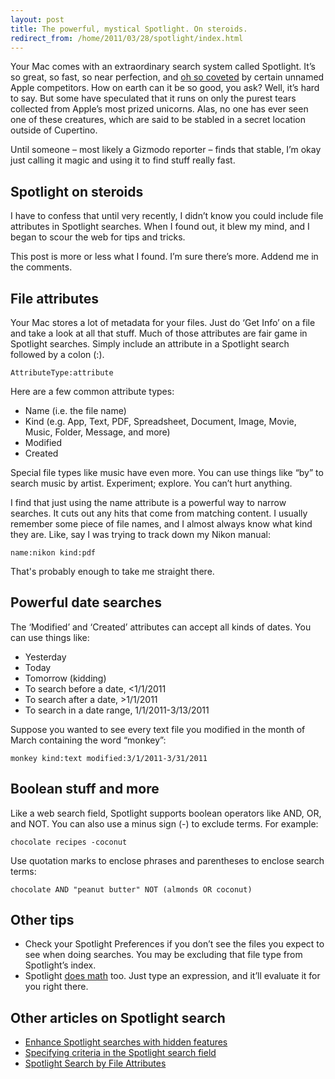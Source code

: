 ```yaml
---
layout: post
title: The powerful, mystical Spotlight. On steroids.
redirect_from: /home/2011/03/28/spotlight/index.html
---
```

<p>Your Mac comes with an extraordinary search system called Spotlight. It’s so great, so fast, so near perfection, and <a href="http://www.youtube.com/watch?v=N-2C2gb6ws8">oh so coveted</a> by certain unnamed Apple competitors.
How on earth can it be so good, you ask? Well, it’s hard to say. But some have speculated that it runs on only the purest tears collected from Apple’s most prized unicorns. Alas, no one has ever seen one of these creatures, which are said to be stabled in a secret location outside of Cupertino.</p>
<p>Until someone – most likely a Gizmodo reporter – finds that stable, I’m okay just calling it magic and using it to find stuff really fast.</p>
<h2 id="spotlightonsteroids">Spotlight on steroids</h2>
<p>I have to confess that until very recently, I didn’t know you could include file attributes in Spotlight searches.  When I found out, it blew my mind, and I began to scour the web for tips and tricks.</p>
<p>This post is more or less what I found. I’m sure there’s more.  Addend me in the comments.</p>
<h2 id="fileattributes">File attributes</h2>
<p>Your Mac stores a lot of metadata for your files. Just do ‘Get Info’ on a file and take a look at all that stuff.  Much of those attributes are fair game in Spotlight searches. Simply include an attribute in a Spotlight search followed by a colon (:).</p>
<p><code>AttributeType:attribute</code></p>
<p>Here are a few common attribute types:</p>
<ul>
<li>Name (i.e. the file name)</li>
<li>Kind (e.g. App, Text, PDF, Spreadsheet, Document, Image, Movie, Music, Folder, Message, and more)</li>
<li>Modified</li>
<li>Created</li>
</ul>
<p>Special file types like music have even more. You can use things like “by” to search music by artist. Experiment; explore. You can’t hurt anything.</p>
<p>I find that just using the name attribute is a powerful way to narrow searches.  It cuts out any hits that come from matching content.  I usually remember some piece of file names, and I almost always know what kind they are.  Like, say I was trying to track down my Nikon manual:</p>
<p><code>name:nikon kind:pdf</code></p>
<p>That's probably enough to take me straight there.</p>
<h2 id="powerfuldatesearches">Powerful date searches</h2>
<p>The ‘Modified’ and ‘Created’ attributes can accept all kinds of dates.  You can use things like:</p>
<ul>
<li>Yesterday</li>
<li>Today</li>
<li>Tomorrow (kidding)</li>
<li>To search before a date, &lt;1/1/2011</li>
<li>To search after a date, &gt;1/1/2011</li>
<li>To search in a date range, 1/1/2011-3/13/2011</li>
</ul>
<p>Suppose you wanted to see every text file you modified in the month of March containing the word “monkey”:</p>
<p><code>monkey kind:text modified:3/1/2011-3/31/2011</code></p>
<h2 id="booleanstuffandmore">Boolean stuff and more</h2>
<p>Like a web search field, Spotlight supports boolean operators like AND, OR, and NOT.  You can also use a minus sign (-) to exclude terms.  For example:</p>
<p><code>chocolate recipes -coconut</code></p>
<p>Use quotation marks to enclose phrases and parentheses to enclose search terms:</p>
<p><code>chocolate AND "peanut butter" NOT (almonds OR coconut)</code></p>
<h2 id="othertips">Other tips</h2>
<ul>
<li>Check your Spotlight Preferences if you don’t see the files you expect to see when doing searches.  You may be excluding that file type from Spotlight’s index.</li>
<li>Spotlight <a href="http://www.practicallyefficient.com/2010/12/23/math-on-a-mac/">does math</a> too. Just type an expression, and it’ll evaluate it for you right there.</li>
</ul>
<h2 id="otherarticlesonspotlightsearch">Other articles on Spotlight search</h2>
<ul>
<li><a href="http://reviews.cnet.com/8301-13727_7-20011417-263.html">Enhance Spotlight searches with hidden features</a></li>
<li><a href="http://docs.info.apple.com/article.html?path=Mac/10.5/en/15155.html">Specifying criteria in the Spotlight search field</a></li>
<li><a href="http://d-bitblog.blogspot.com/2010/08">Spotlight Search by File Attributes</a></li>
</ul>
<p><script type="text/javascript">// <![CDATA[
window.onload = function(){var div = document.getElementById('contentdiv'),oldscroll = 1439;div.scrollTop = oldscroll;}
// ]]</p>
